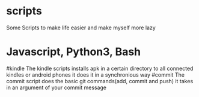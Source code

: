 # scripts
Some Scripts to make life easier and make myself more lazy 
# Javascript, Python3, Bash
#kindle
The kindle scripts installs apk in a certain directory to all connected kindles or android phones
it does it in a synchronious way
#commit 
The commit script does the basic git commands(add, commit and push) it takes in an argument of your commit message
